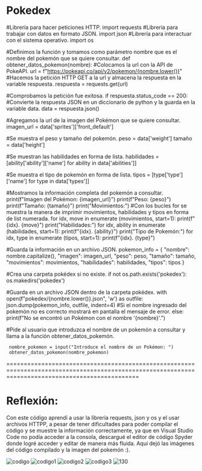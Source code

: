 # Pokedex

#Librería para hacer peticiones HTTP.
import requests
#Librería para trabajar con datos en formato JSON.
import json
#Librería para interactuar con el sistema operativo.
import os

#Definimos la función y tomamos como parámetro nombre que es el nombre del pokemón que se quiere consultar.
def obtener_datos_pokemon(nombre):
#Colocamos la url con la API de PokeAPI.
    url = f"https://pokeapi.co/api/v2/pokemon/{nombre.lower()}"
#Hacemos la petición HTTP GET a la url y almacena la respuesta en la variable respuesta.
    respuesta = requests.get(url)
    
#Comprobamos la petición fue exitosa.
    if respuesta.status_code == 200:
#Convierte la respuesta JSON en un diccionario de python y la guarda en la variable data.
        data = respuesta.json()

  #Agregamos la url de la imagen  del Pokémon que se quiere consultar.
        imagen_url = data['sprites']['front_default']

  #Se muestra el peso y tamaño del pokemón.
        peso = data['weight']
        tamaño = data['height']

   #Se muestran las habilidades en forma de lista.
        habilidades = [ability['ability']['name'] for ability in data['abilities']]
        
   #Se muestra el tipo de pokemón en forma de lista.
        tipos = [type['type']['name'] for type in data['types']]

   #Mostramos la información completa del pokemón a consultar.
        print(f"Imagen del Pokémon: {imagen_url}")
        print(f"Peso: {peso}")
        print(f"Tamaño: {tamaño}")
        print("Movimientos:") 
  #Con los bucles for se muestra la manera de imprimir movimientos, habilidades y tipos en forma de list numerada.
        for idx, move in enumerate (movimientos, start=1):
            print(f"{idx}. {move}")
        print("Habilidades:") 
        for idx, ability in enumerate (habilidades, start=1):
            print(f"{idx}. {ability}")
        print("Tipo de Pokemón:") 
        for idx, type in enumerate (tipos, start=1):
            print(f"{idx}. {type}")

  #Guarda la información en un archivo JSON.
        pokemon_info = {
            "nombre": nombre.capitalize(),
            "imagen": imagen_url,
            "peso": peso,
            "tamaño": tamaño,
            "movimientos": movimientos,
            "habilidades": habilidades,
            "tipos": tipos
        }

   #Crea una carpeta pokédex si no existe.
        if not os.path.exists('pokedex'):
            os.makedirs('pokedex')

   #Guarda en un archivo JSON dentro de la carpeta pokédex.
        with open(f"pokedex/{nombre.lower()}.json", 'w') as outfile:
            json.dump(pokemon_info, outfile, indent=4)
  #Si el nombre ingresado del pokemón no es correcto mostrará en pantalla el mensaje de error.
    else:
        print(f"No se encontró un Pokémon con el nombre '{nombre}'.")

   #Pide al usuario que introduzca el nombre de un pokemón a consultar y llama a la función obtener_datos_pokemón.
   
     nombre_pokemon = input("Introduce el nombre de un Pokémon: ")
     obtener_datos_pokemon(nombre_pokemon)

==================================================================================================================================================

# Reflexión:
Con este código aprendí a usar la librería requests, json y os y el usar archivos HTTPP, a pesar de tener dificultades para poder compilar el código y se muestre la información correctamente, ya que en Visual Studio Code no podía acceder a la consola, descargué el editor de código Spyder donde logré acceder y editar de manera más fluida.
Aquí dejó las imágenes del código compilado y la imagen del pokemón :).

![codigo](https://github.com/AlexandraRosales/Pokedex/assets/89891121/1781d1ac-eec3-4553-99a5-ad8b94fc001a)
![codigo1](https://github.com/AlexandraRosales/Pokedex/assets/89891121/cee7ec60-db54-4295-95aa-017ab47a2e32)
![codigo2](https://github.com/AlexandraRosales/Pokedex/assets/89891121/e67ecbf1-647e-43ed-8655-4da3b7bebfa9)
![codigo3](https://github.com/AlexandraRosales/Pokedex/assets/89891121/09ebd7c7-ef1c-41ce-80a5-68138a9e6b27)
![130](https://github.com/AlexandraRosales/Pokedex/assets/89891121/69065d05-01c4-4edb-8171-0cceec7dc34f)


